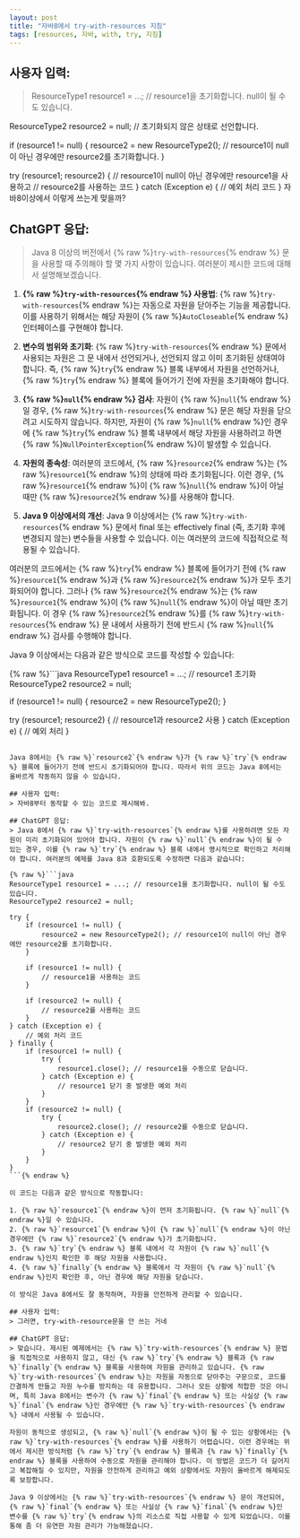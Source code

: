 ```yaml
---
layout: post
title: "자바8에서 try-with-resources 지침"
tags: [resources, 자바, with, try, 지침]
---
```


## 사용자 입력:
> ResourceType1 resource1 = ...; // resource1을 초기화합니다. null이 될 수도 있습니다.

ResourceType2 resource2 = null; // 초기화되지 않은 상태로 선언합니다.

if (resource1 != null) {
    resource2 = new ResourceType2(); // resource1이 null이 아닌 경우에만 resource2를 초기화합니다.
}

try (resource1; resource2) {
    // resource1이 null이 아닌 경우에만 resource1을 사용하고
    // resource2를 사용하는 코드
} catch (Exception e) {
    // 예외 처리 코드
}
자바8이상에서 이렇게 쓰는게 맞을까?

## ChatGPT 응답:
> Java 8 이상의 버전에서 {% raw %}`try-with-resources`{% endraw %} 문을 사용할 때 주의해야 할 몇 가지 사항이 있습니다. 여러분이 제시한 코드에 대해서 설명해보겠습니다.

1. **{% raw %}`try-with-resources`{% endraw %} 사용법**: {% raw %}`try-with-resources`{% endraw %}는 자동으로 자원을 닫아주는 기능을 제공합니다. 이를 사용하기 위해서는 해당 자원이 {% raw %}`AutoCloseable`{% endraw %} 인터페이스를 구현해야 합니다. 

2. **변수의 범위와 초기화**: {% raw %}`try-with-resources`{% endraw %} 문에서 사용되는 자원은 그 문 내에서 선언되거나, 선언되지 않고 이미 초기화된 상태여야 합니다. 즉, {% raw %}`try`{% endraw %} 블록 내부에서 자원을 선언하거나, {% raw %}`try`{% endraw %} 블록에 들어가기 전에 자원을 초기화해야 합니다.

3. **{% raw %}`null`{% endraw %} 검사**: 자원이 {% raw %}`null`{% endraw %}일 경우, {% raw %}`try-with-resources`{% endraw %} 문은 해당 자원을 닫으려고 시도하지 않습니다. 하지만, 자원이 {% raw %}`null`{% endraw %}인 경우에 {% raw %}`try`{% endraw %} 블록 내부에서 해당 자원을 사용하려고 하면 {% raw %}`NullPointerException`{% endraw %}이 발생할 수 있습니다.

4. **자원의 종속성**: 여러분의 코드에서, {% raw %}`resource2`{% endraw %}는 {% raw %}`resource1`{% endraw %}의 상태에 따라 초기화됩니다. 이런 경우, {% raw %}`resource1`{% endraw %}이 {% raw %}`null`{% endraw %}이 아닐 때만 {% raw %}`resource2`{% endraw %}를 사용해야 합니다. 

5. **Java 9 이상에서의 개선**: Java 9 이상에서는 {% raw %}`try-with-resources`{% endraw %} 문에서 final 또는 effectively final (즉, 초기화 후에 변경되지 않는) 변수들을 사용할 수 있습니다. 이는 여러분의 코드에 직접적으로 적용될 수 있습니다.

여러분의 코드에서는 {% raw %}`try`{% endraw %} 블록에 들어가기 전에 {% raw %}`resource1`{% endraw %}과 {% raw %}`resource2`{% endraw %}가 모두 초기화되어야 합니다. 그러나 {% raw %}`resource2`{% endraw %}는 {% raw %}`resource1`{% endraw %}이 {% raw %}`null`{% endraw %}이 아닐 때만 초기화됩니다. 이 경우 {% raw %}`resource2`{% endraw %}를 {% raw %}`try-with-resources`{% endraw %} 문 내에서 사용하기 전에 반드시 {% raw %}`null`{% endraw %} 검사를 수행해야 합니다.

Java 9 이상에서는 다음과 같은 방식으로 코드를 작성할 수 있습니다:

{% raw %}```java
ResourceType1 resource1 = ...; // resource1 초기화
ResourceType2 resource2 = null;

if (resource1 != null) {
    resource2 = new ResourceType2();
}

try (resource1; resource2) {
    // resource1과 resource2 사용
} catch (Exception e) {
    // 예외 처리
}
```{% endraw %}

Java 8에서는 {% raw %}`resource2`{% endraw %}가 {% raw %}`try`{% endraw %} 블록에 들어가기 전에 반드시 초기화되어야 합니다. 따라서 위의 코드는 Java 8에서는 올바르게 작동하지 않을 수 있습니다.

## 사용자 입력:
> 자바8부터 동작할 수 있는 코드로 제시해봐.

## ChatGPT 응답:
> Java 8에서 {% raw %}`try-with-resources`{% endraw %}를 사용하려면 모든 자원이 미리 초기화되어 있어야 합니다. 자원이 {% raw %}`null`{% endraw %}이 될 수 있는 경우, 이를 {% raw %}`try`{% endraw %} 블록 내에서 명시적으로 확인하고 처리해야 합니다. 여러분의 예제를 Java 8과 호환되도록 수정하면 다음과 같습니다:

{% raw %}```java
ResourceType1 resource1 = ...; // resource1을 초기화합니다. null이 될 수도 있습니다.
ResourceType2 resource2 = null;

try {
    if (resource1 != null) {
        resource2 = new ResourceType2(); // resource1이 null이 아닌 경우에만 resource2를 초기화합니다.
    }

    if (resource1 != null) {
        // resource1을 사용하는 코드
    }

    if (resource2 != null) {
        // resource2를 사용하는 코드
    }
} catch (Exception e) {
    // 예외 처리 코드
} finally {
    if (resource1 != null) {
        try {
            resource1.close(); // resource1을 수동으로 닫습니다.
        } catch (Exception e) {
            // resource1 닫기 중 발생한 예외 처리
        }
    }
    if (resource2 != null) {
        try {
            resource2.close(); // resource2를 수동으로 닫습니다.
        } catch (Exception e) {
            // resource2 닫기 중 발생한 예외 처리
        }
    }
}
```{% endraw %}

이 코드는 다음과 같은 방식으로 작동합니다:

1. {% raw %}`resource1`{% endraw %}이 먼저 초기화됩니다. {% raw %}`null`{% endraw %}일 수 있습니다.
2. {% raw %}`resource1`{% endraw %}이 {% raw %}`null`{% endraw %}이 아닌 경우에만 {% raw %}`resource2`{% endraw %}가 초기화됩니다.
3. {% raw %}`try`{% endraw %} 블록 내에서 각 자원이 {% raw %}`null`{% endraw %}인지 확인한 후 해당 자원을 사용합니다.
4. {% raw %}`finally`{% endraw %} 블록에서 각 자원이 {% raw %}`null`{% endraw %}인지 확인한 후, 아닌 경우에 해당 자원을 닫습니다.

이 방식은 Java 8에서도 잘 동작하며, 자원을 안전하게 관리할 수 있습니다.

## 사용자 입력:
> 그러면, try-with-resource문을 안 쓰는 거네

## ChatGPT 응답:
> 맞습니다. 제시된 예제에서는 {% raw %}`try-with-resources`{% endraw %} 문법을 직접적으로 사용하지 않고, 대신 {% raw %}`try`{% endraw %} 블록과 {% raw %}`finally`{% endraw %} 블록을 사용하여 자원을 관리하고 있습니다. {% raw %}`try-with-resources`{% endraw %}는 자원을 자동으로 닫아주는 구문으로, 코드를 간결하게 만들고 자원 누수를 방지하는 데 유용합니다. 그러나 모든 상황에 적합한 것은 아니며, 특히 Java 8에서는 변수가 {% raw %}`final`{% endraw %} 또는 사실상 {% raw %}`final`{% endraw %}인 경우에만 {% raw %}`try-with-resources`{% endraw %} 내에서 사용될 수 있습니다.

자원이 동적으로 생성되고, {% raw %}`null`{% endraw %}이 될 수 있는 상황에서는 {% raw %}`try-with-resources`{% endraw %}를 사용하기 어렵습니다. 이런 경우에는 위에서 제시한 방식처럼 {% raw %}`try`{% endraw %} 블록과 {% raw %}`finally`{% endraw %} 블록을 사용하여 수동으로 자원을 관리해야 합니다. 이 방법은 코드가 더 길어지고 복잡해질 수 있지만, 자원을 안전하게 관리하고 예외 상황에서도 자원이 올바르게 해제되도록 보장합니다.

Java 9 이상에서는 {% raw %}`try-with-resources`{% endraw %} 문이 개선되어, {% raw %}`final`{% endraw %} 또는 사실상 {% raw %}`final`{% endraw %}인 변수를 {% raw %}`try`{% endraw %}의 리소스로 직접 사용할 수 있게 되었습니다. 이를 통해 좀 더 유연한 자원 관리가 가능해졌습니다.

